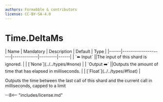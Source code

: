 ```yaml
---
authors: Formabble & contributors
license: CC-BY-SA-4.0
---
```



# Time.DeltaMs

<div class="sh-parameters" markdown="1">
| Name | Mandatory | Description | Default | Type |
|------|---------------------|-------------|---------|------|
| `⬅️ Input` ||The input of this shard is ignored. | | [`None`](../../types/#none) |
| `Output ➡️` ||Outputs the amount of time that has elapsed in milliseconds. | | [`Float`](../../types/#float) |

</div>

Outputs the time between the last call of this shard and the current call in milliseconds, capped to a limit

--8<-- "includes/license.md"

